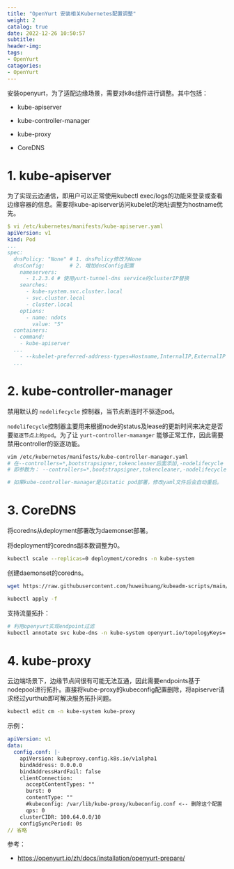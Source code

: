 ```yaml
---
title: "OpenYurt 安装相关Kubernetes配置调整"
weight: 2
catalog: true
date: 2022-12-26 10:50:57
subtitle:
header-img: 
tags:
- OpenYurt
catagories:
- OpenYurt
---
```


安装openyurt，为了适配边缘场景，需要对k8s组件进行调整。其中包括：

- kube-apiserver

- kube-controller-manager

- kube-proxy

- CoreDNS

# 1. kube-apiserver

为了实现云边通信，即用户可以正常使用kubectl exec/logs的功能来登录或查看边缘容器的信息。需要将kube-apiserver访问kubelet的地址调整为hostname优先。

```yaml
$ vi /etc/kubernetes/manifests/kube-apiserver.yaml
apiVersion: v1
kind: Pod
...
spec:
  dnsPolicy: "None" # 1. dnsPolicy修改为None
  dnsConfig:        # 2. 增加dnsConfig配置
    nameservers:
      - 1.2.3.4 # 使用yurt-tunnel-dns service的clusterIP替换
    searches:
      - kube-system.svc.cluster.local
      - svc.cluster.local
      - cluster.local
    options:
      - name: ndots
        value: "5"
  containers:
  - command:
    - kube-apiserver
  ...
    - --kubelet-preferred-address-types=Hostname,InternalIP,ExternalIP # 3. 把Hostname放在第一位
  ...
```

# 2. kube-controller-manager

禁用默认的 `nodelifecycle` 控制器，当节点断连时不驱逐pod。

`nodelifecycle`控制器主要用来根据node的status及lease的更新时间来决定是否要`驱逐节点上的pod`。为了让 `yurt-controller-mamanger` 能够正常工作，因此需要禁用controller的驱逐功能。

```bash
vim /etc/kubernetes/manifests/kube-controller-manager.yaml
# 在--controllers=*,bootstrapsigner,tokencleaner后面添加,-nodelifecycle 
# 即参数为： --controllers=*,bootstrapsigner,tokencleaner,-nodelifecycle

# 如果kube-controller-manager是以static pod部署，修改yaml文件后会自动重启。
```

# 3. CoreDNS

将coredns从deployment部署改为daemonset部署。

将deployment的coredns副本数调整为0。

```bash
kubectl scale --replicas=0 deployment/coredns -n kube-system
```

创建daemonset的coredns。

```bash
wget https://raw.githubusercontent.com/huweihuang/kubeadm-scripts/main/openyurt/yurt-tunnel/coredns.ds.yaml

kubectl apply -f 
```

支持流量拓扑：

```bash
# 利用openyurt实现endpoint过滤
kubectl annotate svc kube-dns -n kube-system openyurt.io/topologyKeys='openyurt.io/nodepool'
```

# 4. kube-proxy

云边端场景下，边缘节点间很有可能无法互通，因此需要endpoints基于nodepool进行拓扑。直接将kube-proxy的kubeconfig配置删除，将apiserver请求经过yurthub即可解决服务拓扑问题。

```bash
kubectl edit cm -n kube-system kube-proxy
```

示例：

```yaml
apiVersion: v1
data:
  config.conf: |-
    apiVersion: kubeproxy.config.k8s.io/v1alpha1
    bindAddress: 0.0.0.0
    bindAddressHardFail: false
    clientConnection:
      acceptContentTypes: ""
      burst: 0
      contentType: ""
      #kubeconfig: /var/lib/kube-proxy/kubeconfig.conf <-- 删除这个配置
      qps: 0
    clusterCIDR: 100.64.0.0/10
    configSyncPeriod: 0s
// 省略
```

参考：

- https://openyurt.io/zh/docs/installation/openyurt-prepare/

